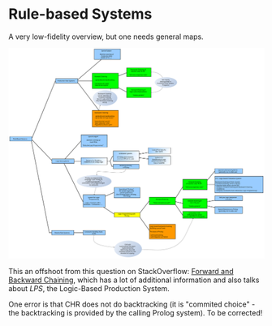 # Rule-based Systems

A very low-fidelity overview, but one needs general maps.

![Rule-based Systems](pics/fwd_and_bwd_chaining.svg)

This an offshoot from this question on StackOverflow: [Forward and Backward Chaining](https://stackoverflow.com/questions/62376526/forward-and-backward-chaining), which has a lot of additional information and also talks about _LPS_, the Logic-Based Production System.

One error is that CHR does not do backtracking (it is "commited choice" - the backtracking is provided by the calling Prolog system). To be corrected!



